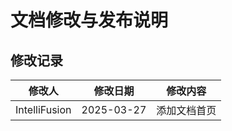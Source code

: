 # 文档修改与发布说明

## 修改记录

| 修改人  | 修改日期          | 修改内容                       |
| ------  | --------  | --------                 |
| IntelliFusion | 2025-03-27   | 添加文档首页  | 